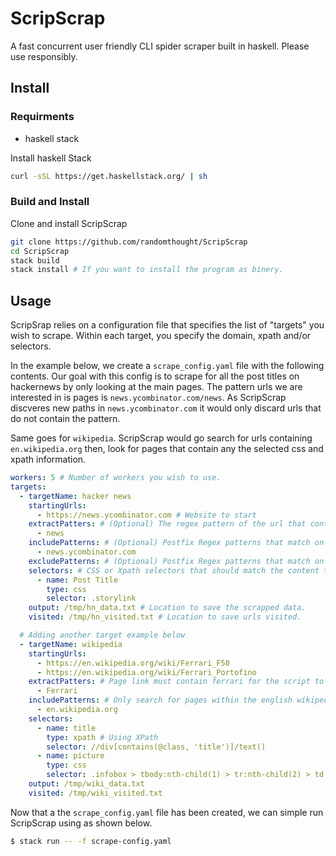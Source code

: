 # ScripScrap
A fast concurrent user friendly CLI spider scraper built in haskell. Please
use responsibly.

## Install

### Requirments
- haskell stack

Install haskell Stack

``` sh
curl -sSL https://get.haskellstack.org/ | sh
```

### Build and Install

Clone and install ScripScrap

``` sh
git clone https://github.com/randomthought/ScripScrap
cd ScripScrap
stack build
stack install # If you want to install the program as binery.
```

## Usage

ScripSrap relies on a configuration file that specifies the list of "targets" you
wish to scrape. Within each target, you specify the domain, xpath and/or selectors.

In the example below, we create a `scrape_config.yaml` file with the following
contents. Our goal with this config is to scrape for all the post titles on
hackernews by only looking at the main pages. The pattern urls we are interested
in is pages is `news.ycombinator.com/news`. As ScripScrap discveres new paths in
`news.ycombinator.com` it would only discard urls that do not contain the pattern.

Same goes for `wikipedia`. ScripScrap would go search for urls containing
`en.wikipedia.org` then, look for pages that contain any the selected css
and xpath information.

```yaml
workers: 5 # Number of workers you wish to use.
targets:
  - targetName: hacker news
    startingUrls: 
      - https://news.ycombinator.com # Website to start
    extractPatters: # (Optional) The regex pattern of the url that contains data you wish to extract. Please note, url must match all patterns specified.
      - news
    includePatterns: # (Optional) Postfix Regex patterns that match on discovered urls you wish to scrape
      - news.ycombinator.com
    excludePatterns: # (Optional) Postfix Regex patterns that match on discovered urls you do not wish to scrape
    selectors: # CSS or Xpath selectors that should match the content to be scraped
      - name: Post Title
        type: css
        selector: .storylink
    output: /tmp/hn_data.txt # Location to save the scrapped data.
    visited: /tmp/hn_visited.txt # Location to save urls visited.

  # Adding another target example below
  - targetName: wikipedia
    startingUrls:
      - https://en.wikipedia.org/wiki/Ferrari_F50
      - https://en.wikipedia.org/wiki/Ferrari_Portofino
    extractPatters: # Page link must contain ferrari for the script to extract data from page
      - Ferrari
    includePatterns: # Only search for pages within the english wikipedia
      - en.wikipedia.org
    selectors:
      - name: title
        type: xpath # Using XPath 
        selector: //div[contains(@class, 'title')]/text()
      - name: picture
        type: css
        selector: .infobox > tbody:nth-child(1) > tr:nth-child(2) > td:nth-child(1) > a:nth-child(1) > img:nth-child(1)
    output: /tmp/wiki_data.txt
    visited: /tmp/wiki_visited.txt
```

Now that a the `scrape_config.yaml` file has been created, we can simple run
ScripScrap using as shown below.

``` sh
$ stack run -- -f scrape-config.yaml
```
